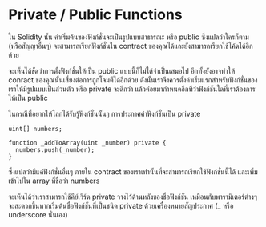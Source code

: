 # Private / Public Functions

ใน Solidity นั้น ค่าเริ่มต้นของฟังก์ชั่นจะเป็นรูปแบบสาธารณะ หรือ public ซึ่งแปลว่าใครก็ตาม (หรือสัญญาอื่นๆ) จะสามารถเรียกฟังก์ชั่นใน contract ของคุณได้และยังสามารถเรียกใช้โค้ดได้อีกด้วย

จะเห็นได้ชัดว่าการตั้งฟังก์ชั่นให้เป็น public แบบนี้ก็ไม่ได้จำเป็นเสมอไป อีกทั้งยังอาจทำให้ conract ของคุณนั้นเสี่ยงต่อการถูกโจมตีได้อีกด้วย ดังนั้นเราจึงควรตั้งค่าเริ่มแรกสำหรับฟังก์ชั่นของเราให้มีรูปแบบเป็นส่วนตัว หรือ private จะดีกว่า แล้วค่อยมากำหนดอีกทีว่าฟังก์ชั่นใดที่เราต้องการให้เป็น public

ในกรณีที่อยากให้โลกได้รับรู้ฟังก์ชั่นนั้นๆ การประกาศค่าฟังก์ชั่นเป็น private

```
uint[] numbers;

function _addToArray(uint _number) private {
  numbers.push(_number);
}
```

ซึ่งแปลว่ามีแค่ฟังก์ชั่นอื่นๆ ภายใน contract ของเราเท่านั้นที่จะสามารถเรียกใช้ฟังก์ชั่นนี้ได้ และเพิ่มเข้าไปใน array ที่ชื่อว่า numbers

จะเห็นได้ว่าเราสามารถใช้คีย์เวิร์ด private วางไว้ด้านหลังของชื่อฟังก์ชั่น เหมือนกับพารามิเตอร์ต่างๆ จะสะดวกขึ้นหากเริ่มต้นชื่อฟังก์ชั่นที่เป็นชนิด private ด้วยเครื่องหมายสัญประกาศ (_ หรือ underscore นั่นเอง)
